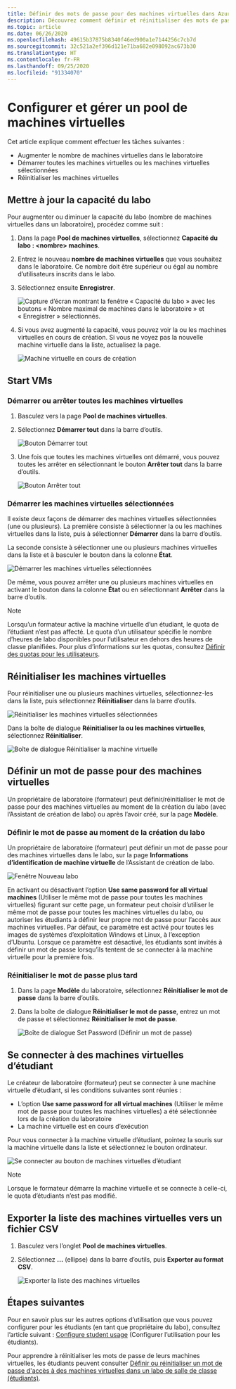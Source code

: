 ```yaml
---
title: Définir des mots de passe pour des machines virtuelles dans Azure Lab Services | Microsoft Docs
description: Découvrez comment définir et réinitialiser des mots de passe pour des machines virtuelles (VM) dans les labos de salle de classe de Microsoft Azure Lab Services.
ms.topic: article
ms.date: 06/26/2020
ms.openlocfilehash: 49615b37875b8340f46ed900a1e7144256c7cb7d
ms.sourcegitcommit: 32c521a2ef396d121e71ba682e098092ac673b30
ms.translationtype: HT
ms.contentlocale: fr-FR
ms.lasthandoff: 09/25/2020
ms.locfileid: "91334070"
---
```

# <a name="set-up-and-manage-virtual-machine-pool"></a>Configurer et gérer un pool de machines virtuelles 
Cet article explique comment effectuer les tâches suivantes :

- Augmenter le nombre de machines virtuelles dans le laboratoire
- Démarrer toutes les machines virtuelles ou les machines virtuelles sélectionnées 
- Réinitialiser les machines virtuelles

## <a name="update-the-lab-capacity"></a>Mettre à jour la capacité du labo
Pour augmenter ou diminuer la capacité du labo (nombre de machines virtuelles dans un laboratoire), procédez comme suit :

1. Dans la page **Pool de machines virtuelles**, sélectionnez **Capacité du labo : &lt;nombre&gt; machines**.
2. Entrez le nouveau **nombre de machines virtuelles** que vous souhaitez dans le laboratoire. Ce nombre doit être supérieur ou égal au nombre d’utilisateurs inscrits dans le labo. 
3. Sélectionnez ensuite **Enregistrer**. 

    ![Capture d’écran montrant la fenêtre « Capacité du labo » avec les boutons « Nombre maximal de machines dans le laboratoire » et « Enregistrer » sélectionnés.](./media/how-to-set-virtual-machine-passwords/number-of-vms-in-lab.png)
4. Si vous avez augmenté la capacité, vous pouvez voir la ou les machines virtuelles en cours de création. Si vous ne voyez pas la nouvelle machine virtuelle dans la liste, actualisez la page. 

    ![Machine virtuelle en cours de création](./media/how-to-set-virtual-machine-passwords/vm-being-created.png)

## <a name="start-vms"></a>Start VMs

### <a name="start-ot-stop-all-vms"></a>Démarrer ou arrêter toutes les machines virtuelles
1. Basculez vers la page **Pool de machines virtuelles**. 
2. Sélectionnez **Démarrer tout** dans la barre d’outils. 

    ![Bouton Démarrer tout](./media/how-to-set-virtual-machine-passwords/start-all-vms-button.png)
3. Une fois que toutes les machines virtuelles ont démarré, vous pouvez toutes les arrêter en sélectionnant le bouton **Arrêter tout** dans la barre d’outils. 

    ![Bouton Arrêter tout](./media/how-to-set-virtual-machine-passwords/stop-all-vms-button.png)

### <a name="start-selected-vms"></a>Démarrer les machines virtuelles sélectionnées
Il existe deux façons de démarrer des machines virtuelles sélectionnées (une ou plusieurs). La première consiste à sélectionner la ou les machines virtuelles dans la liste, puis à sélectionner **Démarrer** dans la barre d’outils. 

La seconde consiste à sélectionner une ou plusieurs machines virtuelles dans la liste et à basculer le bouton dans la colonne **État**. 

![Démarrer les machines virtuelles sélectionnées](./media/how-to-set-virtual-machine-passwords/start-selected-vms.png)

De même, vous pouvez arrêter une ou plusieurs machines virtuelles en activant le bouton dans la colonne **État** ou en sélectionnant **Arrêter** dans la barre d’outils. 

> [!NOTE]
> Lorsqu’un formateur active la machine virtuelle d’un étudiant, le quota de l’étudiant n’est pas affecté. Le quota d’un utilisateur spécifie le nombre d’heures de labo disponibles pour l’utilisateur en dehors des heures de classe planifiées. Pour plus d’informations sur les quotas, consultez [Définir des quotas pour les utilisateurs](how-to-configure-student-usage.md?#set-quotas-for-users).

## <a name="reset-vms"></a>Réinitialiser les machines virtuelles
Pour réinitialiser une ou plusieurs machines virtuelles, sélectionnez-les dans la liste, puis sélectionnez **Réinitialiser** dans la barre d’outils. 

![Réinitialiser les machines virtuelles sélectionnées](./media/how-to-set-virtual-machine-passwords/reset-vm-button.png)

Dans la boîte de dialogue **Réinitialiser la ou les machines virtuelles**, sélectionnez **Réinitialiser**. 

![Boîte de dialogue Réinitialiser la machine virtuelle](./media/how-to-set-virtual-machine-passwords/reset-vms-dialog.png)



## <a name="set-password-for-vms"></a>Définir un mot de passe pour des machines virtuelles
Un propriétaire de laboratoire (formateur) peut définir/réinitialiser le mot de passe pour des machines virtuelles au moment de la création du labo (avec l’Assistant de création de labo) ou après l’avoir créé, sur la page **Modèle**. 

### <a name="set-password-at-the-time-of-lab-creation"></a>Définir le mot de passe au moment de la création du labo
Un propriétaire de laboratoire (formateur) peut définir un mot de passe pour des machines virtuelles dans le labo, sur la page **Informations d’identification de machine virtuelle** de l’Assistant de création de labo.

![Fenêtre Nouveau labo](./media/tutorial-setup-classroom-lab/virtual-machine-credentials.png)

En activant ou désactivant l’option **Use same password for all virtual machines** (Utiliser le même mot de passe pour toutes les machines virtuelles) figurant sur cette page, un formateur peut choisir d’utiliser le même mot de passe pour toutes les machines virtuelles du labo, ou autoriser les étudiants à définir leur propre mot de passe pour l’accès aux machines virtuelles. Par défaut, ce paramètre est activé pour toutes les images de systèmes d’exploitation Windows et Linux, à l’exception d’Ubuntu. Lorsque ce paramètre est désactivé, les étudiants sont invités à définir un mot de passe lorsqu’ils tentent de se connecter à la machine virtuelle pour la première fois. 

### <a name="reset-password-later"></a>Réinitialiser le mot de passe plus tard

1. Dans la page **Modèle** du laboratoire, sélectionnez **Réinitialiser le mot de passe** dans la barre d’outils. 
1. Dans la boîte de dialogue **Réinitialiser le mot de passe**, entrez un mot de passe et sélectionnez **Réinitialiser le mot de passe**.
    
    ![Boîte de dialogue Set Password (Définir un mot de passe)](./media/how-to-set-virtual-machine-passwords/set-password.png)

## <a name="connect-to-student-vms"></a>Se connecter à des machines virtuelles d’étudiant
Le créateur de laboratoire (formateur) peut se connecter à une machine virtuelle d’étudiant, si les conditions suivantes sont réunies : 

- L’option **Use same password for all virtual machines** (Utiliser le même mot de passe pour toutes les machines virtuelles) a été sélectionnée lors de la création du laboratoire
- La machine virtuelle est en cours d’exécution 

 Pour vous connecter à la machine virtuelle d’étudiant, pointez la souris sur la machine virtuelle dans la liste et sélectionnez le bouton ordinateur.  

![Se connecter au bouton de machines virtuelles d’étudiant](./media/how-to-set-virtual-machine-passwords/connect-student-vm.png)

> [!NOTE]
> Lorsque le formateur démarre la machine virtuelle et se connecte à celle-ci, le quota d’étudiants n’est pas modifié. 

## <a name="export-list-of-virtual-machines-to-a-csv-file"></a>Exporter la liste des machines virtuelles vers un fichier CSV

1. Basculez vers l’onglet **Pool de machines virtuelles**.
2. Sélectionnez **...** (ellipse) dans la barre d’outils, puis **Exporter au format CSV**. 

    ![Exporter la liste des machines virtuelles](./media/how-to-export-users-virtual-machines-csv/virtual-machines-export-csv.png)

## <a name="next-steps"></a>Étapes suivantes
Pour en savoir plus sur les autres options d’utilisation que vous pouvez configurer pour les étudiants (en tant que propriétaire du labo), consultez l’article suivant : [Configure student usage](how-to-configure-student-usage.md) (Configurer l’utilisation pour les étudiants).

Pour apprendre à réinitialiser les mots de passe de leurs machines virtuelles, les étudiants peuvent consulter [Définir ou réinitialiser un mot de passe d'accès à des machines virtuelles dans un labo de salle de classe (étudiants)](how-to-set-virtual-machine-passwords-student.md).